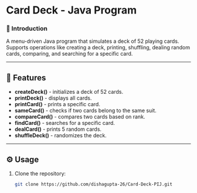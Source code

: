 # Card Deck - Java Program

### 📌 Introduction
A menu-driven Java program that simulates a deck of 52 playing cards. Supports operations like creating a deck, printing, shuffling, dealing random cards, comparing, and searching for a specific card.

---

## 🚀 Features
- **createDeck()** - initializes a deck of 52 cards.
- **printDeck()** - displays all cards.
- **printCard()** - prints a specific card.
- **sameCard()** - checks if two cards belong to the same suit.
- **compareCard()** - compares two cards based on rank.
- **findCard()** - searches for a specific card.
- **dealCard()** - prints 5 random cards.
- **shuffleDeck()** - randomizes the deck.

---

## ⚙️ Usage
1. Clone the repository:
   ```sh
   git clone https://github.com/dishagupta-26/Card-Deck-PIJ.git 